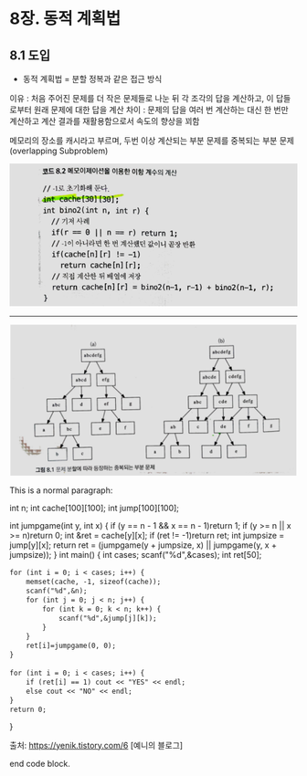 # 8장. 동적 계획법

## 8.1 도입

* 동적 계획법 = 분할 정복과 같은 접근 방식

이유 : 처음 주어진 문제를 더 작은 문제들로 나눈 뒤 각 조각의 답을 계산하고, 이 답들로부터 원래 문제에 대한 답을 계산
차이 : 문제의 답을 여러 번 계산하는 대신 한 번만 계산하고 계산 결과를 재활용함으로서 속도의 향상을 꾀함

메모리의 장소를 캐시라고 부르며, 두번 이상 계산되는 부분 문제를 중복되는 부분 문제(overlapping Subproblem)

![](images/Cache.PNG)

* * *

![](images/그림8.1.PNG)


This is a normal paragraph:

int n;
int cache[100][100];
int jump[100][100];
 
int jumpgame(int y, int x) {
    if (y == n - 1 && x == n - 1)return 1;
    if (y >= n || x >= n)return 0;
    int &ret = cache[y][x];
    if (ret != -1)return ret;
    int jumpsize = jump[y][x];
    return ret = (jumpgame(y + jumpsize, x) || jumpgame(y, x + jumpsize));
}
int main() {
    int cases;
    scanf("%d",&cases);
    int ret[50];
 
    for (int i = 0; i < cases; i++) {
        memset(cache, -1, sizeof(cache));
        scanf("%d",&n);
        for (int j = 0; j < n; j++) {
            for (int k = 0; k < n; k++) {
                scanf("%d",&jump[j][k]);
            }
        }
        ret[i]=jumpgame(0, 0);
    }
 
    for (int i = 0; i < cases; i++) {
        if (ret[i] == 1) cout << "YES" << endl;
        else cout << "NO" << endl;
    }
    return 0;
}


출처: https://yenik.tistory.com/6 [예니의 블로그]

end code block.

